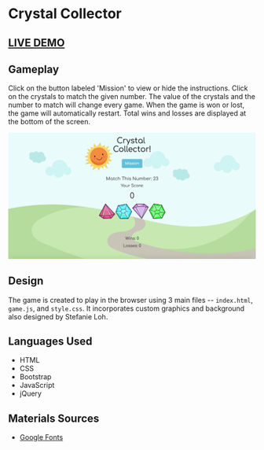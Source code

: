 # Crystal Collector
## [LIVE DEMO](https://sloh03.github.io/crystal-collector/)

## Gameplay
Click on the button labeled 'Mission' to view or hide the instructions. Click on the crystals to match the given number. The value of the crystals and the number to match will change every game. When the game is won or lost, the game will automatically restart. Total wins and losses are displayed at the bottom of the screen.

![Alt text](images/Crystals.png?raw=true "GameScreen")

## Design
The game is created to play in the browser using 3 main files -- `index.html`, `game.js`, and `style.css`. It incorporates custom graphics and background also designed by Stefanie Loh.

## Languages Used
* HTML
* CSS
* Bootstrap
* JavaScript
* jQuery

## Materials Sources
* [Google Fonts](https://fonts.google.com/)
